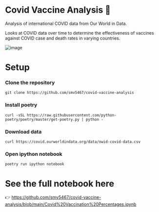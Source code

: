 # Covid Vaccine Analysis 🦠 
Analysis of international COVID data from Our World in Data.

Looks at COVID data over time to determine the effectiveness of vaccines against COVID case and death rates in varying countries. 

![image](https://user-images.githubusercontent.com/78241340/148157660-3f2da599-4696-429d-a908-fdebad4f8b1b.png)


# Setup

### Clone the repository
`git clone https://github.com/smv5467/covid-vaccine-analysis`

### Install poetry
`curl -sSL https://raw.githubusercontent.com/python-poetry/poetry/master/get-poetry.py | python -`

### Download data
`curl https://covid.ourworldindata.org/data/owid-covid-data.csv`

### Open ipython notebook
`poetry run ipython notebook`


# See the full notebook here
👉 https://github.com/smv5467/covid-vaccine-analysis/blob/main/Covid%20Vaccination%20Percentages.ipynb
